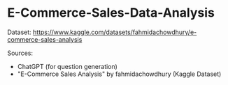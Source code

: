 # E-Commerce-Sales-Data-Analysis

Dataset: https://www.kaggle.com/datasets/fahmidachowdhury/e-commerce-sales-analysis

Sources:
- ChatGPT (for question generation)
- "E-Commerce Sales Analysis" by fahmidachowdhury (Kaggle Dataset)
